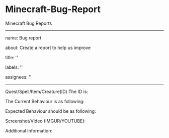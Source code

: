 # Minecraft-Bug-Report
Minecraft Bug Reports

---
name: Bug report

about: Create a report to help us improve

title: ''

labels: ''

assignees: ''

---

Quest/Spell/Item/Creature(ID) The ID is: 

The Current Behaviour is as following: 

Expected Behaviour should be as following: 

Screenshot/Video (IMGUR/YOUTUBE): 

Additional Information:

